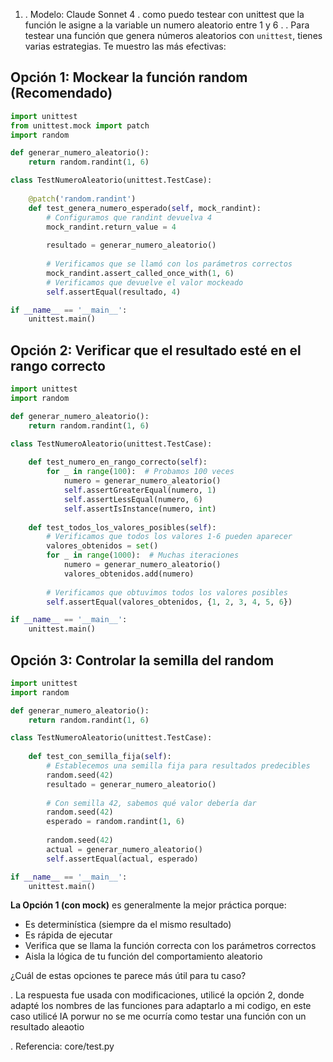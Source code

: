 1) . Modelo: Claude Sonnet 4
. como puedo testear con unittest que la función le asigne a la variable un numero aleatorio entre 1 y 6
.
. Para testear una función que genera números aleatorios con `unittest`, tienes varias estrategias. Te muestro las más efectivas:

## Opción 1: Mockear la función random (Recomendado)

```python
import unittest
from unittest.mock import patch
import random

def generar_numero_aleatorio():
    return random.randint(1, 6)

class TestNumeroAleatorio(unittest.TestCase):
    
    @patch('random.randint')
    def test_genera_numero_esperado(self, mock_randint):
        # Configuramos que randint devuelva 4
        mock_randint.return_value = 4
        
        resultado = generar_numero_aleatorio()
        
        # Verificamos que se llamó con los parámetros correctos
        mock_randint.assert_called_once_with(1, 6)
        # Verificamos que devuelve el valor mockeado
        self.assertEqual(resultado, 4)

if __name__ == '__main__':
    unittest.main()
```

## Opción 2: Verificar que el resultado esté en el rango correcto

```python
import unittest
import random

def generar_numero_aleatorio():
    return random.randint(1, 6)

class TestNumeroAleatorio(unittest.TestCase):
    
    def test_numero_en_rango_correcto(self):
        for _ in range(100):  # Probamos 100 veces
            numero = generar_numero_aleatorio()
            self.assertGreaterEqual(numero, 1)
            self.assertLessEqual(numero, 6)
            self.assertIsInstance(numero, int)
    
    def test_todos_los_valores_posibles(self):
        # Verificamos que todos los valores 1-6 pueden aparecer
        valores_obtenidos = set()
        for _ in range(1000):  # Muchas iteraciones
            numero = generar_numero_aleatorio()
            valores_obtenidos.add(numero)
        
        # Verificamos que obtuvimos todos los valores posibles
        self.assertEqual(valores_obtenidos, {1, 2, 3, 4, 5, 6})

if __name__ == '__main__':
    unittest.main()
```

## Opción 3: Controlar la semilla del random

```python
import unittest
import random

def generar_numero_aleatorio():
    return random.randint(1, 6)

class TestNumeroAleatorio(unittest.TestCase):
    
    def test_con_semilla_fija(self):
        # Establecemos una semilla fija para resultados predecibles
        random.seed(42)
        resultado = generar_numero_aleatorio()
        
        # Con semilla 42, sabemos qué valor debería dar
        random.seed(42)
        esperado = random.randint(1, 6)
        
        random.seed(42)
        actual = generar_numero_aleatorio()
        self.assertEqual(actual, esperado)

if __name__ == '__main__':
    unittest.main()
```

**La Opción 1 (con mock)** es generalmente la mejor práctica porque:
- Es determinística (siempre da el mismo resultado)
- Es rápida de ejecutar
- Verifica que se llama la función correcta con los parámetros correctos
- Aisla la lógica de tu función del comportamiento aleatorio

¿Cuál de estas opciones te parece más útil para tu caso?

. La respuesta fue usada con modificaciones, utilicé la opción 2, donde adapté los nombres de las funciones para adaptarlo a mi codigo, en este caso utilicé IA porwur no se me ocurría como testar una función con un resultado aleaotio

. Referencia: core/test.py
